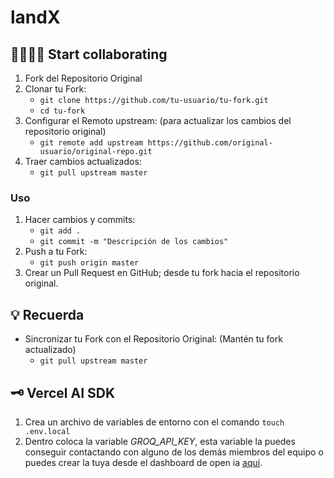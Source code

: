 # landX


## 🫱🏼‍🫲🏼 Start collaborating
1. Fork del Repositorio Original
2. Clonar tu Fork:
   - `git clone https://github.com/tu-usuario/tu-fork.git`
   - `cd tu-fork`
4. Configurar el Remoto upstream: (para actualizar los cambios del repositorio original)
   - `git remote add upstream https://github.com/original-usuario/original-repo.git`
5. Traer cambios actualizados:
   - `git pull upstream master`


### Uso
1. Hacer cambios y commits:
   - `git add .`
   - `git commit -m "Descripción de los cambios"`
2. Push a tu Fork:
   - `git push origin master`
3. Crear un Pull Request en GitHub; desde tu fork hacia el repositorio original.


## 💡 Recuerda
- Sincronizar tu Fork con el Repositorio Original: (Mantén tu fork actualizado)
  - ```git pull upstream master```


## 🗝️ Vercel AI SDK
1. Crea un archivo de variables de entorno con el comando `touch .env.local`
2. Dentro coloca la variable *GROQ_API_KEY*, esta variable la puedes conseguir contactando con alguno de los demás miembros del equipo o puedes crear la tuya desde el dashboard de open ia [aquí](https://platform.openai.com/api-keys).
